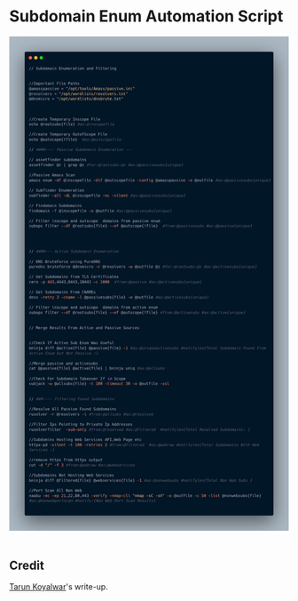 # Subdomain Enum Automation Script

![20220608-1.png](../../images/20220608-1.png)
</br>&nbsp;

## Credit
[Tarun Koyalwar](https://github.com/sherlocksecurity/VMware-CVE-2022-22954)'s write-up.</br>
